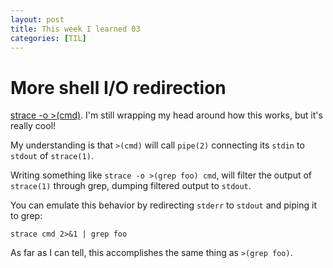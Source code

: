 ```yaml
---
layout: post
title: This week I learned 03
categories: [TIL]
---
```



# More shell I/O redirection

[strace -o >(cmd)](https://news.ycombinator.com/item?id=22029171). I'm still wrapping my head around how this works, but it's really cool! 

My understanding is that `>(cmd)` will call `pipe(2)` connecting its `stdin` to `stdout` of `strace(1)`. 

Writing something like `strace -o >(grep foo) cmd`, will filter the output of `strace(1)` through grep, dumping filtered output to `stdout`. 

You can emulate this behavior by redirecting `stderr` to `stdout` and piping it to grep:

`strace cmd 2>&1 | grep foo` 

As far as I can tell, this accomplishes the same thing as `>(grep foo)`.
